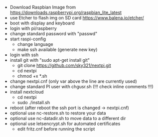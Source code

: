 - Download Raspbian Image from https://downloads.raspberrypi.org/raspbian_lite_latest
- use Etcher to flash img on SD card https://www.balena.io/etcher/
- boot with display and keyboard
- login with pi/raspberry
- change standard password with "passwd"
- start raspi-config
	- change language
	- make ssh available (generate new key)
- login with ssh
- install git with "sudo apt-get install git"
	- git clone https://github.com/sky321/nextpi.git
	- cd nextpi
	- chmod +x *.sh
- change nextpi.cnf (only var above the line are currently used)
- change standard PI user with chgusr.sh (!!! check inline comments !!!)
- install nextcloud
	- cd nextpi	
	- sudo ./install.sh
- reboot (after reboot the ssh port is changed -> nextpi.cnf)
- optional use nc-restore.sh to restore your data
- optional use nc-datadir.sh to move data to a different dir
- optional use letsencrypt.sh for automated certificates
	- edit fritz.cnf before running the script